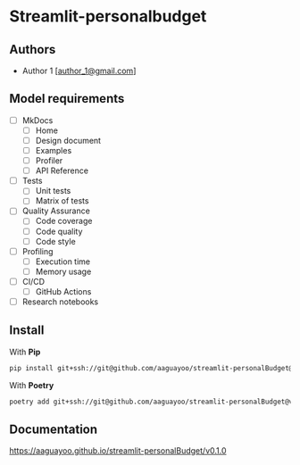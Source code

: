 # Streamlit-personalbudget

## Authors

- Author 1 [<author_1@gmail.com>]

## Model requirements
- [ ] MkDocs
  - [ ] Home
  - [ ] Design document
  - [ ] Examples
  - [ ] Profiler
  - [ ] API Reference
- [ ] Tests
  - [ ] Unit tests
  - [ ] Matrix of tests
- [ ] Quality Assurance
  - [ ] Code coverage
  - [ ] Code quality
  - [ ] Code style
- [ ] Profiling
  - [ ] Execution time
  - [ ] Memory usage
- [ ] CI/CD
  - [ ] GitHub Actions 
- [ ] Research notebooks

## Install

With **Pip**
```bash
pip install git+ssh://git@github.com/aaguayoo/streamlit-personalBudget@v0.1.0
```

With **Poetry**
```bash
poetry add git+ssh://git@github.com/aaguayoo/streamlit-personalBudget@v0.1.0
```

## Documentation
https://aaguayoo.github.io/streamlit-personalBudget/v0.1.0
